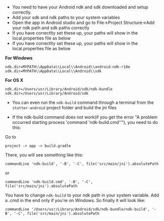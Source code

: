  * You need to have your Android ndk and sdk downloaded and setup correctly.
 * Add your sdk and ndk paths to your system variables
 * Open the app in Android studio and go to File->Project Structure->Add your ndk path and sdk paths correctly
* If you have correctlty set these up, your paths will show in the local.properties file as below
* If you have correctlty set these up, your paths will show in the local.properties file as below 

**For Windows**

```
ndk.dir=MYPATH\\AppData\\Local\\Android\\android-ndk-r10e
sdk.dir=MYPATH\\AppData\\Local\\Android\\sdk
```

**For OS X** 


```
ndk.dir=/Users/usr/Library/Android/sdk/ndk-bundle
sdk.dir=/Users/usr/Library/Android/sdk
```


* You can even run the ` ndk-build ` command through a terminal from the ` stutter-android ` project folder and build the jni files


* If the ndk-build command does not work(if you get the error "A problem occurred starting process 'command 'ndk-build.cmd''"), you need to do this: 

Go to 

```
project -> app -> build.gradle 
```


There, you will see something like this: 


``` 
commandLine 'ndk-build', '-B', '-C', file('src/main/jni').absolutePath
``` 
or 

```
commandLine 'ndk-build.cmd', '-B', '-C', file('src/main/jni').absolutePath
``` 


You have to change ` ndk-build ` to your ndk path in your system variable. Add a .cmd in the end only if you're on Windows.
So finally it will look like: 

```
commandLine '/Users/usr/Library/Android/sdk/ndk-bundle/ndk-build', '-B', '-C', file('src/main/jni').absolutePath
``` 
